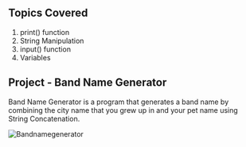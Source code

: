 ## Topics Covered
1. print() function
2. String Manipulation
3. input() function
4. Variables


## Project - Band Name Generator

Band Name Generator is a program that generates a band name by combining the city name that you grew up in and your pet name using String Concatenation.

![Bandnamegenerator](https://github.com/KeyaBarua/100_Days_To_Learn_Python/assets/52108484/7bcaa747-214f-4a57-a2ef-3d53ccbbe418)





